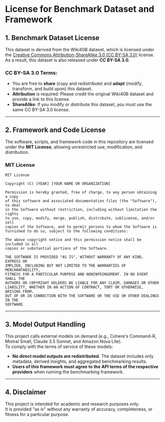 # License for Benchmark Dataset and Framework

## 1. Benchmark Dataset License
This dataset is derived from the Wiki40B dataset, which is licensed under the [Creative Commons Attribution-ShareAlike 3.0 (CC BY-SA 3.0)](https://creativecommons.org/licenses/by-sa/3.0/) license.  
As a result, this dataset is also released under **CC BY-SA 3.0**.  

### CC BY-SA 3.0 Terms:
- You are free to **share** (copy and redistribute) and **adapt** (modify, transform, and build upon) this dataset.
- **Attribution** is required: Please credit the original Wiki40B dataset and provide a link to this license.
- **ShareAlike**: If you modify or distribute this dataset, you must use the same CC BY-SA 3.0 license.

---

## 2. Framework and Code License
The software, scripts, and framework code in this repository are licensed under the **MIT License**, allowing unrestricted use, modification, and distribution.

### MIT License
```
MIT License

Copyright (C) [YEAR] [YOUR NAME OR ORGANIZATION]

Permission is hereby granted, free of charge, to any person obtaining a copy
of this software and associated documentation files (the "Software"), to deal
in the Software without restriction, including without limitation the rights
to use, copy, modify, merge, publish, distribute, sublicense, and/or sell
copies of the Software, and to permit persons to whom the Software is
furnished to do so, subject to the following conditions:

The above copyright notice and this permission notice shall be included in all
copies or substantial portions of the Software.

THE SOFTWARE IS PROVIDED "AS IS", WITHOUT WARRANTY OF ANY KIND, EXPRESS OR
IMPLIED, INCLUDING BUT NOT LIMITED TO THE WARRANTIES OF MERCHANTABILITY,
FITNESS FOR A PARTICULAR PURPOSE AND NONINFRINGEMENT. IN NO EVENT SHALL THE
AUTHORS OR COPYRIGHT HOLDERS BE LIABLE FOR ANY CLAIM, DAMAGES OR OTHER
LIABILITY, WHETHER IN AN ACTION OF CONTRACT, TORT OR OTHERWISE, ARISING FROM,
OUT OF OR IN CONNECTION WITH THE SOFTWARE OR THE USE OR OTHER DEALINGS IN THE
SOFTWARE.
```

---

## 3. Model Output Handling
This project calls external models on demand (e.g., Cohere's Command-R, Mistral Small, Claude 3.5 Sonnet, and Amazon Nova Lite).  
To comply with the terms of service of these models:
- **No direct model outputs are redistributed.** The dataset includes only metadata, derived insights, and aggregated benchmarking results.
- **Users of this framework must agree to the API terms of the respective providers** when running the benchmarking framework.

---

## 4. Disclaimer
This project is intended for academic and research purposes only.  
It is provided "as is" without any warranty of accuracy, completeness, or fitness for a particular purpose.

